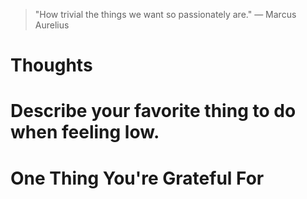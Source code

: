 
> \"How trivial the things we want so passionately are.\" — Marcus Aurelius

# Thoughts

# Describe your favorite thing to do when feeling low.

# One Thing You're Grateful For

